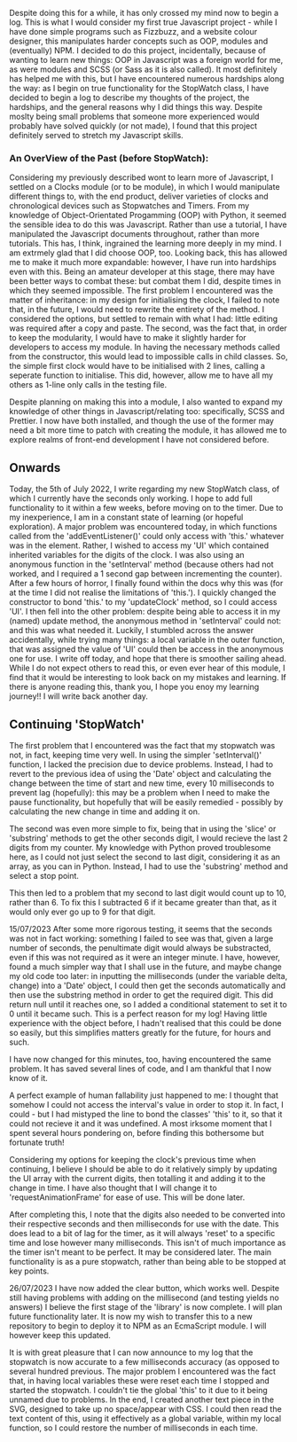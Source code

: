 Despite doing this for a while, it has only crossed my mind now to begin a log. This is what I would consider my first true Javascript project - while I have done simple programs such as Fizzbuzz, and a website colour designer, this manipulates harder concepts such as OOP, modules and (eventually) NPM.
I decided to do this project, incidentally, because of wanting to learn new things: OOP in Javascript was a foreign world for me, as were modules and SCSS (or Sass as it is also called). It most definitely has helped me with this, but I have encountered numerous hardships along the way: as I begin on true functionality for the StopWatch class, I have decided to begin a log to describe my thoughts of the project, the hardships, and the general reasons why I did things this way. Despite moslty being small problems that someone more experienced would probably have solved quickly (or not made), I found that this project definitely served to stretch my Javascript skills.

### An OverView of the Past (before StopWatch):

Considering my previously described wont to learn more of Javascript, I settled on a Clocks module (or to be module), in which I would manipulate different things to, with the end product, deliver varieties of clocks and chronological devices such as Stopwatches and Timers.
From my knowledge of Object-Orientated Progamming (OOP) with Python, it seemed the sensible idea to do this was Javascript. Rather than use a tutorial, I have manipulated the Javascript documents throughout, rather than more tutorials. This has, I think, ingrained the learning more deeply in my mind. I am extrmely glad that I did choose OOP, too.
Looking back, this has allowed me to make it much more expandable: however, I have run into hardships even with this.
Being an amateur developer at this stage, there may have been better ways to combat these: but combat them I did, despite times in which they seemed impossible.
The first problem I encountered was the matter of inheritance: in my design for initialising the clock, I failed to note that, in the future, I would need to rewrite the entirety of the method. I considered the options, but settled to remain with what I had: little editing was required after a copy and paste.
The second, was the fact that, in order to keep the modularity, I would have to make it slightly harder for developers to access my module. In having the necessary methods called from the constructor, this would lead to impossible calls in child classes. So, the simple first clock would have to be initialised with 2 lines, calling a seperate function to initialise. This did, however, allow me to have all my others as 1-line only calls in the testing file.

Despite planning on making this into a module, I also wanted to expand my knowledge of other things in Javascript/relating too: specifically, SCSS and Prettier. I now have both installed, and though the use of the former may need a bit more time to patch with creating the module, it has allowed me to explore realms of front-end development I have not considered before.

## Onwards

Today, the 5th of July 2022, I write regarding my new StopWatch class, of which I currently have the seconds only working. I hope to add full functionality to it within a few weeks, before moving on to the timer.
Due to my inexperience, I am in a constant state of learning (or hopeful exploration). A major problem was encountered today, in which functions called from the 'addEventListener()' could only access with 'this.' whatever was in the element.
Rather, I wished to access my 'UI' which contained inherited variables for the digits of the clock. I was also using an anonymous function in the 'setInterval' method (because others had not worked, and I required a 1 second gap between incrementing the counter).
After a few hours of horror, I finally found within the docs why this was (for at the time I did not realise the limitations of 'this.'). I quickly changed the constructor to bond 'this.' to my 'updateClock' method, so I could access 'UI'. I then fell into the other problem: despite being able to access it in my (named) update method, the anonymous method in 'setInterval' could not: and this was what needed it. Luckily, I stumbled across the answer accidentally, while trying many things: a local variable in the outer function, that was assigned the value of 'UI' could then be access in the anonymous one for use.
I write off today, and hope that there is smoother sailing ahead. While I do not expect others to read this, or even ever hear of this module, I find that it would be interesting to look back on my mistakes and learning. If there is anyone reading this, thank you, I hope you enoy my learning journey!! I will write back another day.

## Continuing 'StopWatch'

The first problem that I encountered was the fact that my stopwatch was not, in fact, keeping time very well. In using the simpler 'setInterval()' function, I lacked the precision due to device problems. Instead, I had to revert to the previous idea of using the 'Date' object and calculating the change between the time of start and new time, every 10 milliseconds to prevent lag (hopefully): this may be a problem when I need to make the pause functionality, but hopefully that will be easily remedied - possibly by calculating the new change in time and adding it on.

The second was even more simple to fix, being that in using the 'slice' or 'substring' methods to get the other seconds digit, I would recieve the last 2 digits from my counter. My knowledge with Python proved troublesome here, as I could not just select the second to last digit, considering it as an array, as you can in Python. Instead, I had to use the 'substring' method and select a stop point.

This then led to a problem that my second to last digit would count up to 10, rather than 6. To fix this I subtracted 6 if it became greater than that, as it would only ever go up to 9 for that digit.

15/07/2023
After some more rigorous testing, it seems that the seconds was not in fact working: something I failed to see was that, given a large number of seconds, the penultimate digit would always be substracted, even if this was not required as it were an integer minute. I have, however, found a much simpler way that I shall use in the future, and maybe change my old code too later: in inputting the milliseconds (under the variable delta, change) into a 'Date' object, I could then get the seconds automatically and then use the substring method in order to get the required digit. This did return null until it reaches one, so I added a conditional statement to set it to 0 until it became such. This is a perfect reason for my log! Having little experience with the object before, I hadn't realised that this could be done so easily, but this simplifies matters greatly for the future, for hours and such.

I have now changed for this minutes, too, having encountered the same problem. It has saved several lines of code, and I am thankful that I now know of it.

A perfect example of human fallability just happened to me: I thought that somehow I could not access the interval's value in order to stop it. In fact, I could - but I had mistyped the line to bond the classes' 'this' to it, so that it could not recieve it and it was undefined. A most irksome moment that I spent several hours pondering on, before finding this bothersome but fortunate truth!
 
Considering my options for keeping the clock's previous time when continuing, I believe I should be able to do it relatively simply by updating the UI array with the current digits, then totalling it and adding it to the change in time. I have also thought that I will change it to 'requestAnimationFrame' for ease of use. This will be done later.

After completing this, I note that the digits also needed to be converted into their respective seconds and then milliseconds for use with the date. This does lead to a bit of lag for the timer, as it will always 'reset' to a specific time and lose however many milliseconds. This isn't of much importance as the timer isn't meant to be perfect. It may be considered later. The main functionality is as a pure stopwatch, rather than being able to be stopped at key points.

26/07/2023
I have now added the clear button, which works well. Despite still having problems with adding on the millisecond (and testing yields no answers) I believe the first stage of the 'library' is now complete. I will plan future functionality later. It is now my wish to transfer this to a new repository to begin to deploy it to NPM as an EcmaScript module. I will however keep this updated.

It is with great pleasure that I can now announce to my log that the stopwatch is now accurate to a few milliseconds accuracy (as opposed to several hundred previous. The major problem I encountered was the fact that, in having local variables these were reset each time I stopped and started the stopwatch. I couldn't tie the global 'this' to it due to it being unnamed due to problems. In the end, I created another text piece in the SVG, designed to take up no space/appear with CSS. I could then read the text content of this, using it effectively as a global variable, within my local function, so I could restore the number of milliseconds in each time.